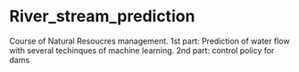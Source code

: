 # River_stream_prediction
 Course of Natural Resoucres management. 1st part: Prediction of water flow with several techinques of machine learning. 2nd part: control policy for dams

